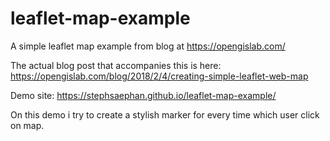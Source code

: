 # leaflet-map-example

A simple leaflet map example from blog at https://opengislab.com/

The actual blog post that accompanies this is here: https://opengislab.com/blog/2018/2/4/creating-simple-leaflet-web-map

Demo site: https://stephsaephan.github.io/leaflet-map-example/

On this demo i try to create a stylish marker for every time which user click on map.
